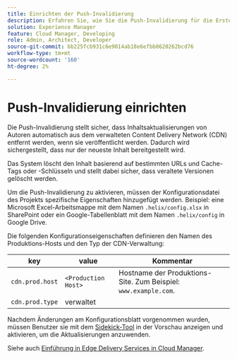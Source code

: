 ```yaml
---
title: Einrichten der Push-Invalidierung
description: Erfahren Sie, wie Sie die Push-Invalidierung für die Erstellung Ihres eigenen Produktions-CDN konfigurieren.
solution: Experience Manager
feature: Cloud Manager, Developing
role: Admin, Architect, Developer
source-git-commit: bb225fcb931c6e9014ab18e6efbb0620262bcd76
workflow-type: tm+mt
source-wordcount: '160'
ht-degree: 2%

---
```


# Push-Invalidierung einrichten

Die Push-Invalidierung stellt sicher, dass Inhaltsaktualisierungen von Autoren automatisch aus dem verwalteten Content Delivery Network (CDN) entfernt werden, wenn sie veröffentlicht werden. Dadurch wird sichergestellt, dass nur der neueste Inhalt bereitgestellt wird.

Das System löscht den Inhalt basierend auf bestimmten URLs und Cache-Tags oder -Schlüsseln und stellt dabei sicher, dass veraltete Versionen gelöscht werden.

Um die Push-Invalidierung zu aktivieren, müssen der Konfigurationsdatei des Projekts spezifische Eigenschaften hinzugefügt werden. Beispiel: eine Microsoft Excel-Arbeitsmappe mit dem Namen `.helix/config.xlsx` in SharePoint oder ein Google-Tabellenblatt mit dem Namen `.helix/config` in Google Drive.

Die folgenden Konfigurationseigenschaften definieren den Namen des Produktions-Hosts und den Typ der CDN-Verwaltung:

| key | value | Kommentar |
| --- | --- | --- |
| `cdn.prod.host` | `<Production Host>` | Hostname der Produktions-Site. Zum Beispiel: `www.example.com`. |
| `cdn.prod.type` | verwaltet |   |

Nachdem Änderungen am Konfigurationsblatt vorgenommen wurden, müssen Benutzer sie mit dem [Sidekick-Tool](/help/edge/docs/sidekick.md) in der Vorschau anzeigen und aktivieren, um die Aktualisierungen anzuwenden.

Siehe auch [Einführung in Edge Delivery Services in Cloud Manager](/help/implementing/cloud-manager/edge-delivery/introduction-to-edge-delivery-services.md#ed-todo-list).

